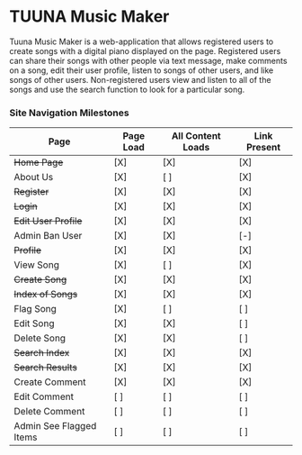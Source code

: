 # TUUNA Music Maker
Tuuna Music Maker is a web-application that allows registered users to create songs with a digital piano displayed on the page. Registered users can share their songs with other people via text message, make comments on a song, edit their user profile, listen to songs of other users, and like songs of other users. Non-registered users view and listen to all of the songs and use the search function to look for a particular song.

### Site Navigation Milestones

| Page | Page Load | All Content Loads | Link Present |
| ---- | --------- | ------------- | ------------ |
| ~~Home Page~~ | [X] | [X] | [X] |
| About Us | [X] | [ ] | [X] |
| ~~Register~~ | [X] | [X] | [X] |
| ~~Login~~ | [X] | [X] | [X] |
| ~~Edit User Profile~~ | [X] | [X] | [X] |
| Admin Ban User | [X] | [X] | [-] |
| ~~Profile~~ | [X] | [X] | [X] |
| View Song | [X] | [ ] | [X] |
| ~~Create Song~~ | [X] | [X] | [X] |
| ~~Index of Songs~~ | [X] | [X] | [X] |
| Flag Song | [X] | [ ] | [ ] |
| Edit Song | [X] | [X] | [ ] |
| Delete Song | [X] | [X] | [ ] |
| ~~Search Index~~ | [X] | [X] | [X] |
| ~~Search Results~~ | [X] | [X] | [X] |
| Create Comment | [X] | [X] | [X] |
| Edit Comment | [ ] | [ ] | [ ] |
| Delete Comment | [ ] | [ ] | [ ] |
| Admin See Flagged Items | [ ] | [ ] | [ ] |
